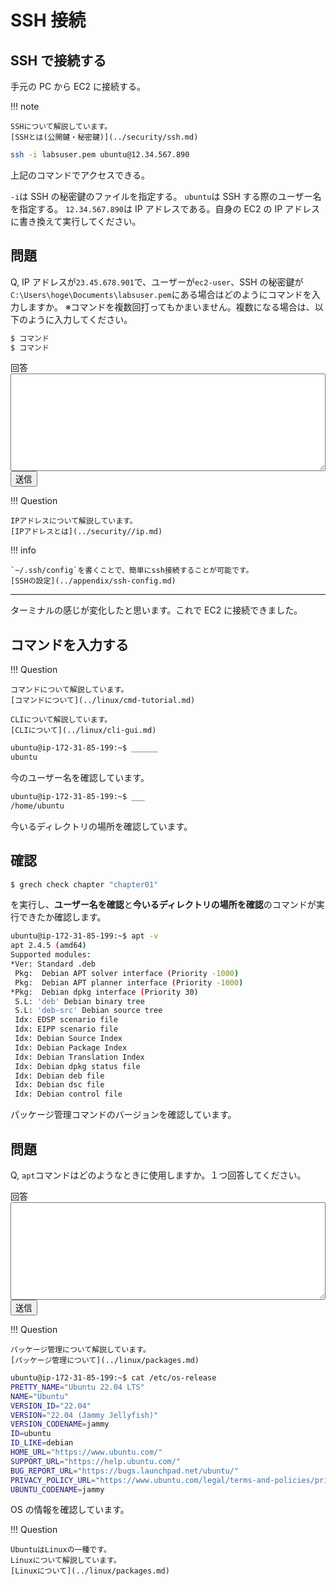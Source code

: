 # SSH 接続

## SSH で接続する

手元の PC から EC2 に接続する。

!!! note

    SSHについて解説しています。
    [SSHとは(公開鍵・秘密鍵)](../security/ssh.md)

```sh
ssh -i labsuser.pem ubuntu@12.34.567.890
```

上記のコマンドでアクセスできる。

`-i`は SSH の秘密鍵のファイルを指定する。
`ubuntu`は SSH する際のユーザー名を指定する。
`12.34.567.890`は IP アドレスである。自身の EC2 の IP アドレスに書き換えて実行してください。

## 問題

Q, IP アドレスが`23.45.678.901`で、ユーザーが`ec2-user`、SSH の秘密鍵が`C:\Users\hoge\Documents\labsuser.pem`にある場合はどのようにコマンドを入力しますか。
※コマンドを複数回打ってもかまいません。複数になる場合は、以下のように入力してください。

```txt
$ コマンド
$ コマンド
```

<form action="" method="post">
<label for="story">回答</label>
<textarea id="story" name="story"
          rows="10" style="width: 100%;">
</textarea>
<div>
    <input type="submit" value="送信">
</div>
</form>

!!! Question

    IPアドレスについて解説しています。
    [IPアドレスとは](../security//ip.md)

!!! info

    `~/.ssh/config`を書くことで、簡単にssh接続することが可能です。
    [SSHの設定](../appendix/ssh-config.md)

---

ターミナルの感じが変化したと思います。これで EC2 に接続できました。

## コマンドを入力する

!!! Question

    コマンドについて解説しています。
    [コマンドについて](../linux/cmd-tutorial.md)

    CLIについて解説しています。
    [CLIについて](../linux/cli-gui.md)

```sh
ubuntu@ip-172-31-85-199:~$ ______
ubuntu
```

今のユーザー名を確認しています。

```sh
ubuntu@ip-172-31-85-199:~$ ___
/home/ubuntu
```

今いるディレクトリの場所を確認しています。

## 確認

```sh
$ grech check chapter "chapter01"
```

を実行し、**ユーザー名を確認**と**今いるディレクトリの場所を確認**のコマンドが実行できたか確認します。

```sh
ubuntu@ip-172-31-85-199:~$ apt -v
apt 2.4.5 (amd64)
Supported modules:
*Ver: Standard .deb
 Pkg:  Debian APT solver interface (Priority -1000)
 Pkg:  Debian APT planner interface (Priority -1000)
*Pkg:  Debian dpkg interface (Priority 30)
 S.L: 'deb' Debian binary tree
 S.L: 'deb-src' Debian source tree
 Idx: EDSP scenario file
 Idx: EIPP scenario file
 Idx: Debian Source Index
 Idx: Debian Package Index
 Idx: Debian Translation Index
 Idx: Debian dpkg status file
 Idx: Debian deb file
 Idx: Debian dsc file
 Idx: Debian control file
```

パッケージ管理コマンドのバージョンを確認しています。

## 問題

Q, `apt`コマンドはどのようなときに使用しますか。１つ回答してください。

<form action="" method="post">
<label for="story">回答</label>
<textarea id="story" name="story"
          rows="10" style="width: 100%;">
</textarea>
<div>
    <input type="submit" value="送信">
</div>
</form>

!!! Question

    パッケージ管理について解説しています。
    [パッケージ管理について](../linux/packages.md)

```sh
ubuntu@ip-172-31-85-199:~$ cat /etc/os-release
PRETTY_NAME="Ubuntu 22.04 LTS"
NAME="Ubuntu"
VERSION_ID="22.04"
VERSION="22.04 (Jammy Jellyfish)"
VERSION_CODENAME=jammy
ID=ubuntu
ID_LIKE=debian
HOME_URL="https://www.ubuntu.com/"
SUPPORT_URL="https://help.ubuntu.com/"
BUG_REPORT_URL="https://bugs.launchpad.net/ubuntu/"
PRIVACY_POLICY_URL="https://www.ubuntu.com/legal/terms-and-policies/privacy-policy"
UBUNTU_CODENAME=jammy
```

OS の情報を確認しています。

!!! Question

    UbuntuはLinuxの一種です。
    Linuxについて解説しています。
    [Linuxについて](../linux/packages.md)

